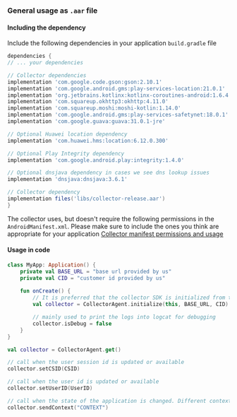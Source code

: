 ### General usage as `.aar` file

#### Including the dependency

Include the following dependencies in your application `build.gradle` file

```groovy
dependencies {
// ... your dependencies

// Collector dependencies
implementation 'com.google.code.gson:gson:2.10.1'  
implementation 'com.google.android.gms:play-services-location:21.0.1'  
implementation 'org.jetbrains.kotlinx:kotlinx-coroutines-android:1.6.4'  
implementation 'com.squareup.okhttp3:okhttp:4.11.0'  
implementation 'com.squareup.moshi:moshi-kotlin:1.14.0'  
implementation 'com.google.android.gms:play-services-safetynet:18.0.1'  
implementation 'com.google.guava:guava:31.0.1-jre'  

// Optional Huawei location dependency
implementation 'com.huawei.hms:location:6.12.0.300'  

// Optional Play Integrity dependency
implementation 'com.google.android.play:integrity:1.4.0'

// Optional dnsjava dependency in cases we see dns lookup issues
implementation 'dnsjava:dnsjava:3.6.1'

// Collector dependency
implementation files('libs/collector-release.aar')
}
```

The collector uses, but doesn't require the following permissions in the `AndroidManifest.xml`. Please make sure to include the ones you think are appropriate for your application [Collector manifest permissions and usage](/manifest)

#### Usage in code

 
```kotlin
class MyApp: Application() {
	private val BASE_URL = "base url provided by us"
	private val CID = "customer id provided by us"
	
	fun onCreate() {
		// It is preferred that the collector SDK is initialized from the Application class, but it can be initialized from any place before the SDK is used
		val collector = CollectorAgent.initialize(this, BASE_URL, CID)

		// mainly used to print the logs into logcat for debugging
		collector.isDebug = false
	}
}
```

```kotlin
val collector = CollectorAgent.get()

// call when the user session id is updated or available
collector.setCSID(CSID)

// call when the user id is updated or available
collector.setUserID(UserID)

// call when the state of the application is changed. Different contexts can trigger different state updates inside the SDK
collector.sendContext("CONTEXT")
```

